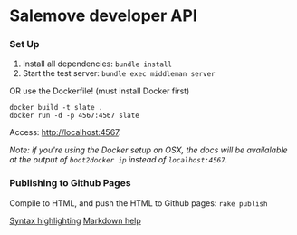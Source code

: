 Salemove developer API
========

### Set Up

 1. Install all dependencies: `bundle install`
 2. Start the test server: `bundle exec middleman server`

OR use the Dockerfile! (must install Docker first)

```shell
docker build -t slate .
docker run -d -p 4567:4567 slate
```

Access: <http://localhost:4567>.

*Note: if you're using the Docker setup on OSX, the docs will be
availalable at the output of `boot2docker ip` instead of `localhost:4567`.*


### Publishing to Github Pages

Compile to HTML, and push the HTML to Github pages: `rake publish`

[Syntax highlighting](http://rouge.jayferd.us/demo)
[Markdown help](https://github.com/tripit/slate/wiki/Markdown-Syntax)